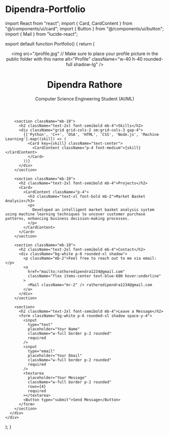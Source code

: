 # Dipendra-Portfolio
import React from "react";
import { Card, CardContent } from "@/components/ui/card";
import { Button } from "@/components/ui/button";
import { Mail } from "lucide-react";

export default function Portfolio() {
  return (
    <div className="min-h-screen bg-gray-100 p-6">
      <div className="max-w-4xl mx-auto">
        <header className="flex flex-col items-center gap-4 mb-10">
          <img
            src="/profile.jpg" // Make sure to place your profile picture in the public folder with this name
            alt="Profile"
            className="w-40 h-40 rounded-full shadow-lg"
          />
          <h1 className="text-4xl font-bold">Dipendra Rathore</h1>
          <p className="text-xl text-gray-600">Computer Science Engineering Student (AI/ML)</p>
        </header>

        <section className="mb-10">
          <h2 className="text-2xl font-semibold mb-4">Skills</h2>
          <div className="grid grid-cols-2 sm:grid-cols-3 gap-4">
            {['Python', 'C++', 'DSA', 'HTML', 'CSS', 'Node.js', 'Machine Learning'].map((skill) => (
              <Card key={skill} className="text-center">
                <CardContent className="p-4 font-medium">{skill}</CardContent>
              </Card>
            ))}
          </div>
        </section>

        <section className="mb-10">
          <h2 className="text-2xl font-semibold mb-4">Projects</h2>
          <Card>
            <CardContent className="p-4">
              <h3 className="text-xl font-bold mb-2">Market Basket Analysis</h3>
              <p>
                Developed an intelligent market basket analysis system using machine learning techniques to uncover customer purchase patterns, enhancing business decision-making processes.
              </p>
            </CardContent>
          </Card>
        </section>

        <section className="mb-10">
          <h2 className="text-2xl font-semibold mb-4">Contact</h2>
          <div className="bg-white p-6 rounded-xl shadow">
            <p className="mb-2">Feel free to reach out to me via email:</p>
            <a
              href="mailto:rathoredipendra1234@gmail.com"
              className="flex items-center text-blue-600 hover:underline"
            >
              <Mail className="mr-2" /> rathoredipendra1234@gmail.com
            </a>
          </div>
        </section>

        <section>
          <h2 className="text-2xl font-semibold mb-4">Leave a Message</h2>
          <form className="bg-white p-6 rounded-xl shadow space-y-4">
            <input
              type="text"
              placeholder="Your Name"
              className="w-full border p-2 rounded"
              required
            />
            <input
              type="email"
              placeholder="Your Email"
              className="w-full border p-2 rounded"
              required
            />
            <textarea
              placeholder="Your Message"
              className="w-full border p-2 rounded"
              rows={4}
              required
            ></textarea>
            <Button type="submit">Send Message</Button>
          </form>
        </section>
      </div>
    </div>
  );
}
